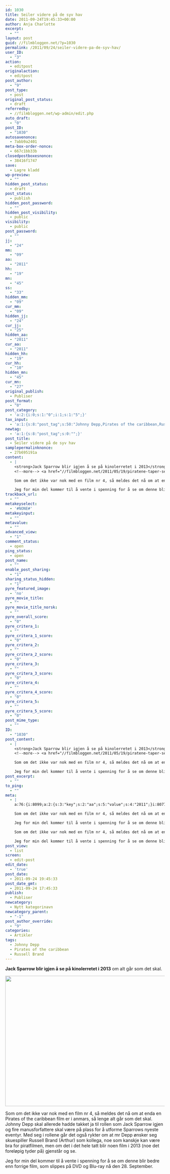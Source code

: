 ```yaml
---
id: 1030
title: Seiler videre på de syv hav
date: 2011-09-24T19:45:33+00:00
author: Anja Charlotte
excerpt:
  - ""
layout: post
guid: //filmbloggen.net/?p=1030
permalink: /2011/09/24/seiler-videre-pa-de-syv-hav/
user_ID:
  - "3"
action:
  - editpost
originalaction:
  - editpost
post_author:
  - "9"
post_type:
  - post
original_post_status:
  - draft
referredby:
  - //filmbloggen.net/wp-admin/edit.php
auto_draft:
  - "0"
post_ID:
  - "1030"
autosavenonce:
  - 7abb9a2401
meta-box-order-nonce:
  - 667c1bb33b
closedpostboxesnonce:
  - 38416f1747
save:
  - Lagre kladd
wp-preview:
  - ""
hidden_post_status:
  - draft
post_status:
  - publish
hidden_post_password:
  - ""
hidden_post_visibility:
  - public
visibility:
  - public
post_password:
  - ""
jj:
  - "24"
mm:
  - "09"
aa:
  - "2011"
hh:
  - "19"
mn:
  - "45"
ss:
  - "33"
hidden_mm:
  - "09"
cur_mm:
  - "09"
hidden_jj:
  - "24"
cur_jj:
  - "25"
hidden_aa:
  - "2011"
cur_aa:
  - "2011"
hidden_hh:
  - "19"
cur_hh:
  - "10"
hidden_mn:
  - "45"
cur_mn:
  - "27"
original_publish:
  - Publiser
post_format:
  - "0"
post_category:
  - 'a:2:{i:0;s:1:"0";i:1;s:1:"5";}'
tax_input:
  - 'a:1:{s:8:"post_tag";s:50:"Johnny Depp,Pirates of the caribbean,Russell Brand";}'
newtag:
  - 'a:1:{s:8:"post_tag";s:0:"";}'
post_title:
  - Seiler videre på de syv hav
samplepermalinknonce:
  - 27b695191a
content:
  - |
    <strong>Jack Sparrow blir igjen å se på kinolerretet i 2013</strong> om alt går som det skal.
    <!--more--> <a href="//filmbloggen.net/2011/05/19/piratene-taper-seg/pirates-of-the-caribbean-on-stranger-tides-2/" rel="attachment wp-att-340"><img class="alignnone size-large wp-image-340" title="PIRATES OF THE CARIBBEAN: ON STRANGER TIDES" src="//filmbloggen.net/wp-content/uploads//2011/05/pirates-of-the-caribbean-1024x682.jpg" alt="" width="620" height="412" /></a>

    Som om det ikke var nok med en film nr 4, så meldes det nå om at enda en Pirates of the caribbean film er i anmars, så lenge alt går som det skal. Johnny Depp skal allerede hadde takket ja til rollen som Jack Sparrow igjen og fire manusforfattere skal være på plass for å utforme Sparrows nyeste eventyr. Med seg i rollene går det også rykter om at mr Depp ønsker seg skuespiller Russell Brand (Arthur) som kollega, noe som kanskje kan være bra for piratfilmen, men om det i det hele tatt blir noen film i 2013 (noe det foreløpig tyder på) gjenstår og se.

    Jeg for min del kommer til å vente i spenning for å se om denne blir bedre enn forrige film, som slippes på DVD og Blu-ray nå den 28. September.
trackback_url:
  - ""
metakeyselect:
  - '#NONE#'
metakeyinput:
  - ""
metavalue:
  - ""
advanced_view:
  - "1"
comment_status:
  - open
ping_status:
  - open
post_name:
  - ""
enable_post_sharing:
  - "1"
sharing_status_hidden:
  - "1"
pyre_featured_image:
  - 'no'
pyre_movie_title:
  - ""
pyre_movie_title_norsk:
  - ""
pyre_overall_score:
  - "0"
pyre_critera_1:
  - ""
pyre_critera_1_score:
  - "0"
pyre_critera_2:
  - ""
pyre_critera_2_score:
  - "0"
pyre_critera_3:
  - ""
pyre_critera_3_score:
  - "0"
pyre_critera_4:
  - ""
pyre_critera_4_score:
  - "0"
pyre_critera_5:
  - ""
pyre_critera_5_score:
  - "0"
post_mime_type:
  - ""
ID:
  - "1030"
post_content:
  - |
    <strong>Jack Sparrow blir igjen å se på kinolerretet i 2013</strong> om alt går som det skal.
    <!--more--> <a href="//filmbloggen.net/2011/05/19/piratene-taper-seg/pirates-of-the-caribbean-on-stranger-tides-2/" rel="attachment wp-att-340"><img class="alignnone size-large wp-image-340" title="PIRATES OF THE CARIBBEAN: ON STRANGER TIDES" src="//filmbloggen.net/wp-content/uploads//2011/05/pirates-of-the-caribbean-1024x682.jpg" alt="" width="620" height="412" /></a>

    Som om det ikke var nok med en film nr 4, så meldes det nå om at enda en Pirates of the caribbean film er i anmars, så lenge alt går som det skal. Johnny Depp skal allerede hadde takket ja til rollen som Jack Sparrow igjen og fire manusforfattere skal være på plass for å utforme Sparrows nyeste eventyr. Med seg i rollene går det også rykter om at mr Depp ønsker seg skuespiller Russell Brand (Arthur) som kollega, noe som kanskje kan være bra for piratfilmen, men om det i det hele tatt blir noen film i 2013 (noe det foreløpig tyder på) gjenstår og se.

    Jeg for min del kommer til å vente i spenning for å se om denne blir bedre enn forrige film, som slippes på DVD og Blu-ray nå den 28. September.
post_excerpt:
  - ""
to_ping:
  - ""
meta:
  - |
    a:76:{i:8099;a:2:{s:3:"key";s:2:"aa";s:5:"value";s:4:"2011";}i:8077;a:2:{s:3:"key";s:6:"action";s:5:"value";s:11:"inline-save";}i:8127;a:2:{s:3:"key";s:13:"advanced_view";s:5:"value";s:1:"1";}i:8086;a:2:{s:3:"key";s:13:"autosavenonce";s:5:"value";s:10:"f0d66a2b0b";}i:8084;a:2:{s:3:"key";s:10:"auto_draft";s:5:"value";s:1:"0";}i:8088;a:2:{s:3:"key";s:20:"closedpostboxesnonce";s:5:"value";s:10:"f780b31ecb";}i:8128;a:2:{s:3:"key";s:14:"comment_status";s:5:"value";s:4:"open";}i:8120;a:2:{s:3:"key";s:7:"content";s:5:"value";s:821:"<strong>Jack Sparrow blir igjen å se på kinolerretet i 2013</strong> om alt går som det skal.

    Som om det ikke var nok med en film nr 4, så meldes det nå om at enda en Pirates of the caribbean film er i anmars, så lenge alt går som det skal. Johnny Depp skal allerede hadde takket ja til rollen som Jack Sparrow igjen og fire manusforfattere skal være på plass for å utforme Sparrows nyeste eventyr. Med seg i rollene går det også rykter om at mr Depp ønsker seg skuespiller Russell Brand (Arthur) som kollega, noe som kanskje kan være bra for piratfilmen, men om det i det hele tatt blir noen film i 2013 (noe det foreløpig tyder på) gjenstår og se.

    Jeg for min del kommer til å vente i spenning for å se om denne blir bedre enn forrige film, som slippes på DVD og Blu-ray nå den 28. September.";}i:8108;a:2:{s:3:"key";s:6:"cur_aa";s:5:"value";s:4:"2011";}i:8110;a:2:{s:3:"key";s:6:"cur_hh";s:5:"value";s:2:"19";}i:8106;a:2:{s:3:"key";s:6:"cur_jj";s:5:"value";s:2:"24";}i:8104;a:2:{s:3:"key";s:6:"cur_mm";s:5:"value";s:2:"09";}i:8112;a:2:{s:3:"key";s:6:"cur_mn";s:5:"value";s:2:"45";}i:8166;a:2:{s:3:"key";s:9:"edit_date";s:5:"value";s:4:"true";}i:8131;a:2:{s:3:"key";s:19:"enable_post_sharing";s:5:"value";s:1:"1";}i:8121;a:2:{s:3:"key";s:7:"excerpt";s:5:"value";s:0:"";}i:8100;a:2:{s:3:"key";s:2:"hh";s:5:"value";s:2:"19";}i:8107;a:2:{s:3:"key";s:9:"hidden_aa";s:5:"value";s:4:"2011";}i:8109;a:2:{s:3:"key";s:9:"hidden_hh";s:5:"value";s:2:"19";}i:8105;a:2:{s:3:"key";s:9:"hidden_jj";s:5:"value";s:2:"24";}i:8103;a:2:{s:3:"key";s:9:"hidden_mm";s:5:"value";s:2:"09";}i:8111;a:2:{s:3:"key";s:9:"hidden_mn";s:5:"value";s:2:"45";}i:8093;a:2:{s:3:"key";s:20:"hidden_post_password";s:5:"value";s:0:"";}i:8091;a:2:{s:3:"key";s:18:"hidden_post_status";s:5:"value";s:5:"draft";}i:8094;a:2:{s:3:"key";s:22:"hidden_post_visibility";s:5:"value";s:6:"public";}i:8148;a:2:{s:3:"key";s:2:"ID";s:5:"value";s:4:"1030";}i:8097;a:2:{s:3:"key";s:2:"jj";s:5:"value";s:2:"24";}i:8087;a:2:{s:3:"key";s:20:"meta-box-order-nonce";s:5:"value";s:10:"09c0e9a91c";}i:8124;a:2:{s:3:"key";s:12:"metakeyinput";s:5:"value";s:0:"";}i:8123;a:2:{s:3:"key";s:13:"metakeyselect";s:5:"value";s:6:"#NONE#";}i:8125;a:2:{s:3:"key";s:9:"metavalue";s:5:"value";s:0:"";}i:8098;a:2:{s:3:"key";s:2:"mm";s:5:"value";s:2:"09";}i:8101;a:2:{s:3:"key";s:2:"mn";s:5:"value";s:2:"45";}i:8078;a:2:{s:3:"key";s:14:"originalaction";s:5:"value";s:8:"editpost";}i:8081;a:2:{s:3:"key";s:20:"original_post_status";s:5:"value";s:5:"draft";}i:8113;a:2:{s:3:"key";s:16:"original_publish";s:5:"value";s:8:"Publiser";}i:8129;a:2:{s:3:"key";s:11:"ping_status";s:5:"value";s:4:"open";}i:8079;a:2:{s:3:"key";s:11:"post_author";s:5:"value";s:1:"9";}i:8149;a:2:{s:3:"key";s:12:"post_content";s:5:"value";s:821:"<strong>Jack Sparrow blir igjen å se på kinolerretet i 2013</strong> om alt går som det skal.

    Som om det ikke var nok med en film nr 4, så meldes det nå om at enda en Pirates of the caribbean film er i anmars, så lenge alt går som det skal. Johnny Depp skal allerede hadde takket ja til rollen som Jack Sparrow igjen og fire manusforfattere skal være på plass for å utforme Sparrows nyeste eventyr. Med seg i rollene går det også rykter om at mr Depp ønsker seg skuespiller Russell Brand (Arthur) som kollega, noe som kanskje kan være bra for piratfilmen, men om det i det hele tatt blir noen film i 2013 (noe det foreløpig tyder på) gjenstår og se.

    Jeg for min del kommer til å vente i spenning for å se om denne blir bedre enn forrige film, som slippes på DVD og Blu-ray nå den 28. September.";}i:8167;a:2:{s:3:"key";s:9:"post_date";s:5:"value";s:19:"2011-09-24 19:45:33";}i:8168;a:2:{s:3:"key";s:13:"post_date_gmt";s:5:"value";s:19:"2011-09-24 17:45:33";}i:8150;a:2:{s:3:"key";s:12:"post_excerpt";s:5:"value";s:0:"";}i:8114;a:2:{s:3:"key";s:11:"post_format";s:5:"value";s:1:"0";}i:8085;a:2:{s:3:"key";s:7:"post_ID";s:5:"value";s:4:"1030";}i:8147;a:2:{s:3:"key";s:14:"post_mime_type";s:5:"value";s:0:"";}i:8130;a:2:{s:3:"key";s:9:"post_name";s:5:"value";s:0:"";}i:8096;a:2:{s:3:"key";s:13:"post_password";s:5:"value";s:0:"";}i:8092;a:2:{s:3:"key";s:11:"post_status";s:5:"value";s:5:"draft";}i:8118;a:2:{s:3:"key";s:10:"post_title";s:5:"value";s:28:"Seiler videre på de syv hav";}i:8080;a:2:{s:3:"key";s:9:"post_type";s:5:"value";s:4:"post";}i:8164;a:2:{s:3:"key";s:9:"post_view";s:5:"value";s:4:"list";}i:8137;a:2:{s:3:"key";s:14:"pyre_critera_1";s:5:"value";s:0:"";}i:8138;a:2:{s:3:"key";s:20:"pyre_critera_1_score";s:5:"value";s:1:"0";}i:8139;a:2:{s:3:"key";s:14:"pyre_critera_2";s:5:"value";s:0:"";}i:8140;a:2:{s:3:"key";s:20:"pyre_critera_2_score";s:5:"value";s:1:"0";}i:8141;a:2:{s:3:"key";s:14:"pyre_critera_3";s:5:"value";s:0:"";}i:8142;a:2:{s:3:"key";s:20:"pyre_critera_3_score";s:5:"value";s:1:"0";}i:8143;a:2:{s:3:"key";s:14:"pyre_critera_4";s:5:"value";s:0:"";}i:8144;a:2:{s:3:"key";s:20:"pyre_critera_4_score";s:5:"value";s:1:"0";}i:8145;a:2:{s:3:"key";s:14:"pyre_critera_5";s:5:"value";s:0:"";}i:8146;a:2:{s:3:"key";s:20:"pyre_critera_5_score";s:5:"value";s:1:"0";}i:8133;a:2:{s:3:"key";s:19:"pyre_featured_image";s:5:"value";s:2:"no";}i:8134;a:2:{s:3:"key";s:16:"pyre_movie_title";s:5:"value";s:0:"";}i:8135;a:2:{s:3:"key";s:22:"pyre_movie_title_norsk";s:5:"value";s:0:"";}i:8136;a:2:{s:3:"key";s:18:"pyre_overall_score";s:5:"value";s:1:"0";}i:8082;a:2:{s:3:"key";s:10:"referredby";s:5:"value";s:44:"//filmbloggen.net/wp-admin/post-new.php";}i:8119;a:2:{s:3:"key";s:20:"samplepermalinknonce";s:5:"value";s:10:"758adc4c28";}i:8089;a:2:{s:3:"key";s:4:"save";s:5:"value";s:11:"Lagre kladd";}i:8165;a:2:{s:3:"key";s:6:"screen";s:5:"value";s:9:"edit-post";}i:8132;a:2:{s:3:"key";s:21:"sharing_status_hidden";s:5:"value";s:1:"1";}i:8102;a:2:{s:3:"key";s:2:"ss";s:5:"value";s:2:"33";}i:8151;a:2:{s:3:"key";s:7:"to_ping";s:5:"value";s:0:"";}i:8122;a:2:{s:3:"key";s:13:"trackback_url";s:5:"value";s:0:"";}i:8076;a:2:{s:3:"key";s:7:"user_ID";s:5:"value";s:1:"9";}i:8095;a:2:{s:3:"key";s:10:"visibility";s:5:"value";s:6:"public";}i:8090;a:2:{s:3:"key";s:10:"wp-preview";s:5:"value";s:9:"dopreview";}}
post_view:
  - list
screen:
  - edit-post
edit_date:
  - 'true'
post_date:
  - 2011-09-24 19:45:33
post_date_gmt:
  - 2011-09-24 17:45:33
publish:
  - Publiser
newcategory:
  - Nytt kategorinavn
newcategory_parent:
  - "-1"
post_author_override:
  - "9"
categories:
  - Artikler
tags:
  - Johnny Depp
  - Pirates of the caribbean
  - Russell Brand
---
```

**Jack Sparrow blir igjen å se på kinolerretet i 2013** om alt går som det skal.
<!--more-->

<a href="//filmbloggen.net/2011/05/19/piratene-taper-seg/pirates-of-the-caribbean-on-stranger-tides-2/" rel="attachment wp-att-340"><img class="alignnone size-large wp-image-340" src="//filmbloggen.net/wp-content/uploads//2011/05/pirates-of-the-caribbean-1024x682.jpg" alt="" width="620" height="412" /></a>

Som om det ikke var nok med en film nr 4, så meldes det nå om at enda en Pirates of the caribbean film er i anmars, så lenge alt går som det skal. Johnny Depp skal allerede hadde takket ja til rollen som Jack Sparrow igjen og fire manusforfattere skal være på plass for å utforme Sparrows nyeste eventyr. Med seg i rollene går det også rykter om at mr Depp ønsker seg skuespiller Russell Brand (Arthur) som kollega, noe som kanskje kan være bra for piratfilmen, men om det i det hele tatt blir noen film i 2013 (noe det foreløpig tyder på) gjenstår og se.

Jeg for min del kommer til å vente i spenning for å se om denne blir bedre enn forrige film, som slippes på DVD og Blu-ray nå den 28. September.
